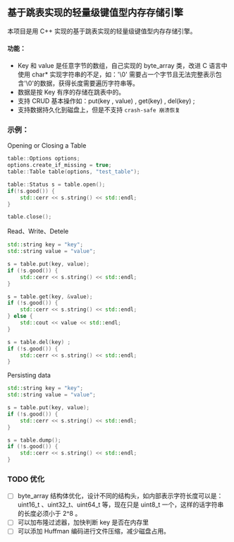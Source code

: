 ## 基于跳表实现的轻量级键值型内存存储引擎

本项目是用 C++ 实现的基于跳表实现的轻量级键值型内存存储引擎。

#### 功能：
* Key 和 value 是任意字节的数组，自己实现的 byte_array 类，改进 C 语言中使用 char* 实现字符串的不足，如：'\0' 需要占一个字节且无法完整表示包含'\0'的数据，获得长度需要遍历字符串等。
* 数据是按 Key 有序的存储在跳表中的。
* 支持 CRUD 基本操作如：put(key , value) , get(key) , del(key) ; 
* 支持数据持久化到磁盘上，但是不支持 `crash-safe 崩溃恢复`  


### 示例： 
Opening or Closing a Table 
```C++
table::Options options;
options.create_if_missing = true;
table::Table table(options, "test_table");

table::Status s = table.open();
if(!s.good()) {
    std::cerr << s.string() << std::endl;
}

table.close();
```

Read、Write、Detele
```C++
std::string key = "key";
std::string value = "value";

s = table.put(key, value);
if (!s.good()) {
    std::cerr << s.string() << std::endl;
}

s = table.get(key, &value);
if (!s.good()) {
    std::cerr << s.string() << std::endl;
} else {
    std::cout << value << std::endl;
}

s = table.del(key) ; 
if (!s.good()) {
    std::cerr << s.string() << std::endl;
}
```
Persisting data
```C++
std::string key = "key";
std::string value = "value";

s = table.put(key, value);
if (!s.good()) {
    std::cerr << s.string() << std::endl;
}

s = table.dump();
if (!s.good()) {
    std::cerr << s.string() << std::endl;
}
```


### TODO 优化

- [ ] byte_array 结构体优化，设计不同的结构头，如内部表示字符长度可以是：uint16_t 、uint32_t、uint64_t 等，现在只是 uint8_t 一个，这样的话字符串的长度必须小于 2^8 。
- [ ] 可以加布隆过滤器，加快判断 key 是否在内存里
- [ ] 可以添加 Huffman 编码进行文件压缩，减少磁盘占用。